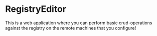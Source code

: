 RegistryEditor
==============

This is a web application where you can perform basic crud-operations against the registry on the remote machines that you configure!